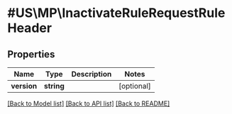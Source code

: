 # #US\MP\InactivateRuleRequestRuleHeader

## Properties

Name | Type | Description | Notes
------------ | ------------- | ------------- | -------------
**version** | **string** |  | [optional]


[[Back to Model list]](../) [[Back to API list]](../../Api/US/MP) [[Back to README]](../../README.md)
